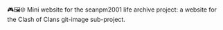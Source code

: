 🎮️🖼️🌐️ Mini website for the seanpm2001 life archive project: a website for the Clash of Clans git-image sub-project.

